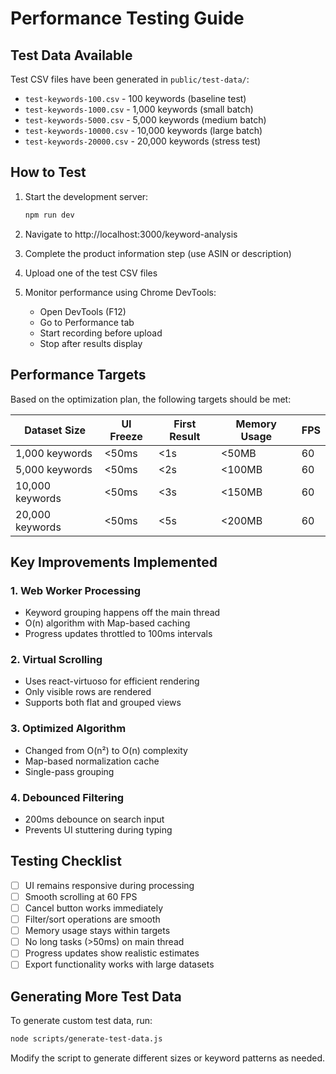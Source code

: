 # Performance Testing Guide

## Test Data Available

Test CSV files have been generated in `public/test-data/`:

- `test-keywords-100.csv` - 100 keywords (baseline test)
- `test-keywords-1000.csv` - 1,000 keywords (small batch)
- `test-keywords-5000.csv` - 5,000 keywords (medium batch)
- `test-keywords-10000.csv` - 10,000 keywords (large batch)
- `test-keywords-20000.csv` - 20,000 keywords (stress test)

## How to Test

1. Start the development server:
   ```bash
   npm run dev
   ```

2. Navigate to http://localhost:3000/keyword-analysis

3. Complete the product information step (use ASIN or description)

4. Upload one of the test CSV files

5. Monitor performance using Chrome DevTools:
   - Open DevTools (F12)
   - Go to Performance tab
   - Start recording before upload
   - Stop after results display

## Performance Targets

Based on the optimization plan, the following targets should be met:

| Dataset Size | UI Freeze | First Result | Memory Usage | FPS |
|-------------|-----------|--------------|--------------|-----|
| 1,000 keywords | <50ms | <1s | <50MB | 60 |
| 5,000 keywords | <50ms | <2s | <100MB | 60 |
| 10,000 keywords | <50ms | <3s | <150MB | 60 |
| 20,000 keywords | <50ms | <5s | <200MB | 60 |

## Key Improvements Implemented

### 1. Web Worker Processing
- Keyword grouping happens off the main thread
- O(n) algorithm with Map-based caching
- Progress updates throttled to 100ms intervals

### 2. Virtual Scrolling
- Uses react-virtuoso for efficient rendering
- Only visible rows are rendered
- Supports both flat and grouped views

### 3. Optimized Algorithm
- Changed from O(n²) to O(n) complexity
- Map-based normalization cache
- Single-pass grouping

### 4. Debounced Filtering
- 200ms debounce on search input
- Prevents UI stuttering during typing

## Testing Checklist

- [ ] UI remains responsive during processing
- [ ] Smooth scrolling at 60 FPS
- [ ] Cancel button works immediately
- [ ] Filter/sort operations are smooth
- [ ] Memory usage stays within targets
- [ ] No long tasks (>50ms) on main thread
- [ ] Progress updates show realistic estimates
- [ ] Export functionality works with large datasets

## Generating More Test Data

To generate custom test data, run:

```bash
node scripts/generate-test-data.js
```

Modify the script to generate different sizes or keyword patterns as needed.